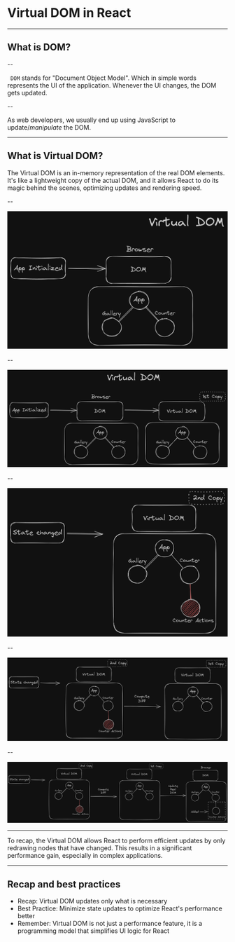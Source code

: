 # Virtual DOM in React

---

## What is DOM?

--

` DOM` stands for "Document Object Model". Which in simple words represents the UI of the application. Whenever the UI changes, the DOM gets updated.

--

As web developers, we usually end up using JavaScript to update/_manipulate_ <!-- .element: class="fragment" --> the DOM.

---

## What is Virtual DOM?

The Virtual DOM is an in-memory representation of the real DOM elements. It's like a lightweight copy of the actual DOM, and it allows React to do its magic behind the scenes, optimizing updates and rendering speed.

--
<!-- .slide: data-auto-animate -->

![Virtual Dom1](assets/images/virtual-dom/virtual-dom-1.png)
<!-- .element data-id="vdom-img" -->

--
<!-- .slide: data-auto-animate -->

![Virtual Dom2](assets/images/virtual-dom/virtual-dom-2.png)
<!-- .element data-id="vdom-img" -->


--
<!-- .slide: data-auto-animate -->

![Virtual Dom3](assets/images/virtual-dom/virtual-dom-3.png)
<!-- .element data-id="vdom-img" -->


--
<!-- .slide: data-auto-animate -->

![Virtual Dom4](assets/images/virtual-dom/virtual-dom-4.png)
<!-- .element data-id="vdom-img" -->


--
<!-- .slide: data-auto-animate -->

![Virtual Dom5](assets/images/virtual-dom/virtual-dom-5.png)
<!-- .element data-id="vdom-img" -->

---

To recap, the Virtual DOM allows React to perform efficient updates by only redrawing nodes that have changed. This results in a significant performance gain, especially in complex applications.

---

## Recap and best practices

- Recap: Virtual DOM updates only what is necessary
- Best Practice: Minimize state updates to optimize React's performance better
- Remember: Virtual DOM is not just a performance feature, it is a programming model that simplifies UI logic for React
